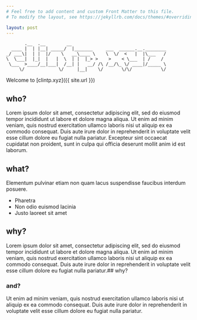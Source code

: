 ```yaml
---
# Feel free to add content and custom Front Matter to this file.
# To modify the layout, see https://jekyllrb.com/docs/themes/#overriding-theme-defaults

layout: post
---
```


```
       .__  .__        __
  ____ |  | |__| _____/  |_______     ___  ______.__.________
_/ ___\|  | |  |/    \   __\____ \    \  \/  <   |  |\___   /
\  \___|  |_|  |   |  \  | |  |_> >    >    < \___  | /    /
 \___  >____/__|___|  /__| |   __/ /\ /__/\_ \/ ____|/_____ \
     \/             \/     |__|    \/       \/\/           \/
```


Welcome to [clintp.xyz]({{ site.url }})

## who?

Lorem ipsum dolor sit amet, consectetur adipiscing elit, sed do eiusmod tempor incididunt ut labore et dolore magna aliqua. Ut enim ad minim veniam, quis nostrud exercitation ullamco laboris nisi ut aliquip ex ea commodo consequat. Duis aute irure dolor in reprehenderit in voluptate velit esse cillum dolore eu fugiat nulla pariatur. Excepteur sint occaecat cupidatat non proident, sunt in culpa qui officia deserunt mollit anim id est laborum.

## what?

Elementum pulvinar etiam non quam lacus suspendisse faucibus interdum posuere.

* Pharetra
* Non odio euismod lacinia
* Justo laoreet sit amet

## why?

Lorem ipsum dolor sit amet, consectetur adipiscing elit, sed do eiusmod tempor incididunt ut labore et dolore magna aliqua. Ut enim ad minim veniam, quis nostrud exercitation ullamco laboris nisi ut aliquip ex ea commodo consequat. Duis aute irure dolor in reprehenderit in voluptate velit esse cillum dolore eu fugiat nulla pariatur.## why?

### and?

Ut enim ad minim veniam, quis nostrud exercitation ullamco laboris nisi ut aliquip ex ea commodo consequat. Duis aute irure dolor in reprehenderit in voluptate velit esse cillum dolore eu fugiat nulla pariatur.